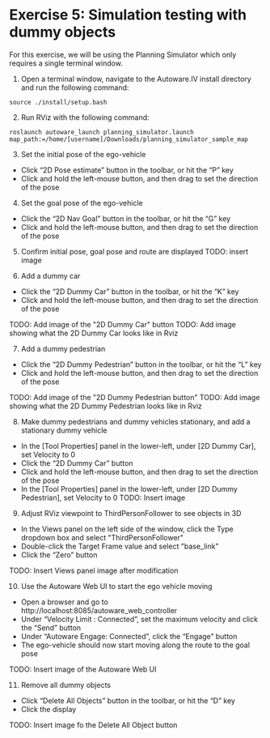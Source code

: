 # Exercise 5: Simulation testing with dummy objects

For this exercise, we will be using the Planning Simulator which only requires a single terminal window.

1. Open a terminal window, navigate to the Autoware.IV install directory and run the following command:
   
`source ./install/setup.bash`

2. Run RViz with the following command:

`roslaunch autoware_launch planning_simulator.launch map_path:=/home/[username]/Downloads/planning_simulator_sample_map`

3. Set the initial pose of the ego-vehicle
- Click “2D Pose estimate” button in the toolbar, or hit the “P” key
- Click and hold the left-mouse button, and then drag to set the direction of the pose

4. Set the goal pose of the ego-vehicle
- Click the “2D Nav Goal” button in the toolbar, or hit the “G” key
- Click and hold the left-mouse button, and then drag to set the direction of the pose

5. Confirm initial pose, goal pose and route are displayed
TODO: insert image

6. Add a dummy car
- Click the “2D Dummy Car” button in the toolbar, or hit the “K” key
- Click and hold the left-mouse button, and then drag to set the direction of the pose

TODO: Add image of the "2D Dummy Car" button
TODO: Add image showing what the 2D Dummy Car looks like in Rviz

7. Add a dummy pedestrian
- Click the “2D Dummy Pedestrian” button in the toolbar, or hit the “L” key
- Click and hold the left-mouse button, and then drag to set the direction of the pose

TODO: Add image of the "2D Dummy Pedestrian button"
TODO: Add image showing what the 2D Dummy Pedestrian looks like in Rviz

8. Make dummy pedestrians and dummy vehicles stationary, and add a stationary dummy vehicle
- In the [Tool Properties] panel in the lower-left, under [2D Dummy Car], set Velocity to 0
- Click the “2D Dummy Car” button
- Click and hold the left-mouse button, and then drag to set the direction of the pose
- In the [Tool Properties] panel in the lower-left, under [2D Dummy Pedestrian], set Velocity to 0
TODO: Insert image

9. Adjust RViz viewpoint to ThirdPersonFollower to see objects in 3D
- In the Views panel on the left side of the window, click the Type dropdown box and select "ThirdPersonFollower"
- Double-click the Target Frame value and select "base_link"
- Click the “Zero” button

TODO: Insert Views panel image after modification

10. Use the Autoware Web UI to start the ego vehicle moving
- Open a browser and go to http://localhost:8085/autoware_web_controller
- Under “Velocity Limit : Connected”, set the maximum velocity and click the “Send” button
- Under “Autoware Engage: Connected”, click the “Engage” button
- The ego-vehicle should now start moving along the route to the goal pose

TODO: Insert image of the Autoware Web UI


11. Remove all dummy objects
- Click “Delete All Objects” button in the toolbar, or hit the “D” key
- Click the display

TODO: Insert image fo the Delete All Object button
